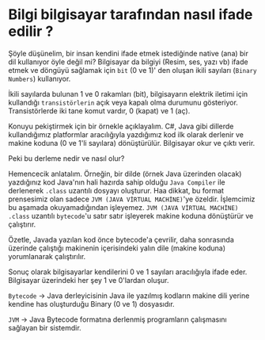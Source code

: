 # **Bilgi bilgisayar tarafından nasıl ifade edilir ?**

Şöyle düşünelim, bir insan kendini ifade etmek istediğinde native (ana) bir dil kullanıyor öyle değil mi? Bilgisayar da bilgiyi (Resim, ses, yazı vb) ifade etmek ve döngüyü sağlamak için `bit` (0 ve 1)' den oluşan ikili sayıları (`Binary Numbers`) kullanıyor.

İkili sayılarda bulunan 1 ve 0 rakamları (bit), bilgisayarın elektrik iletimi için kullandığı `transistörlerin` açık veya kapalı olma durumunu gösteriyor. Transistörlerde iki tane komut vardır, 0 (kapat) ve 1 (aç).


Konuyu pekiştirmek için bir örnekle açıklayalım. C#, Java gibi dillerde kullandığımız platformlar aracılığıyla yazdığımız kod ilk olarak derlenir ve makine koduna (0 ve 1'li sayılara) dönüştürülür. Bilgisayar okur ve çıktı verir.

Peki bu derleme nedir ve nasıl olur? 

Hemencecik anlatalım. Örneğin, bir dilde (örnek Java üzerinden olacak) yazdığınız kod Java'nın hali hazırda sahip olduğu `Java Compiler` ile derlenerek `.class` uzantılı dosyayı oluşturur. Haa dikkat, bu format prensesimiz olan sadece `JVM (JAVA VİRTUAL MACHİNE)`'ye özeldir. İşlemcimiz bu aşamada okuyamadığından işleyemez. `JVM (JAVA VİRTUAL MACHİNE)` `.class` uzantılı `bytecode`'u satır satır işleyerek makine koduna dönüştürür ve çalıştırır.

Özetle, Javada yazılan kod önce bytecode'a çevrilir, daha sonrasında üzerinde çalıştığı makinenin içerisindeki yalın dile (makine koduna) yorumlanarak çalıştırılır.


Sonuç olarak bilgisayarlar kendilerini 0 ve 1 sayıları aracılığıyla ifade eder. Bilgisayar üzerindeki her şey 1 ve 0'lardan oluşur.

`Bytecode` -> Java derleyicisinin Java ile yazılmış kodların makine dili yerine kendine has oluşturduğu Binary (0 ve 1) dosyasıdır.

`JVM` -> Java Bytecode formatına derlenmiş programların çalışmasını sağlayan bir sistemdir.